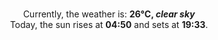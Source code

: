 <p  align="center"><br/>Currently, the weather is: <b> 26°C, <i>clear sky</i></b></br>Today, the sun rises at <b>04:50</b> and sets at <b>19:33</b>.</p>